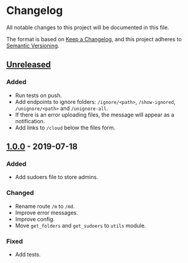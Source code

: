 # Changelog
All notable changes to this project will be documented in this file.

The format is based on [Keep a Changelog](https://keepachangelog.com/en/1.0.0/),
and this project adheres to [Semantic Versioning](https://semver.org/spec/v2.0.0.html).

## [Unreleased]
### Added
* Run tests on push.
* Add endpoints to ignore folders: `/ignore/<path>`, `/show-ignored`, `/unignore/<path>` and `/unignore-all`.
* If there is an error uploading files, the message will appear as a notification.
* Add links to `/cloud` below the files form.

## [1.0.0] - 2019-07-18
### Added
* Add sudoers file to store admins.

### Changed
* Rename route `/m` to `/md`.
* Improve error messages.
* Improve config.
* Move `get_folders` and `get_sudoers` to `utils` module.

### Fixed
* Add tests.

[Unreleased]: https://github.com/sralloza/flask-web/compare/v1.0.0...HEAD
[1.0.0]: https://github.com/sralloza/flask-web/releases/tag/v1.0.0
